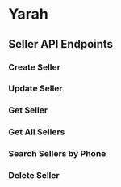 # Yarah

## Seller API Endpoints

### Create Seller

### Update Seller

### Get Seller

### Get All Sellers

### Search Sellers by Phone

### Delete Seller